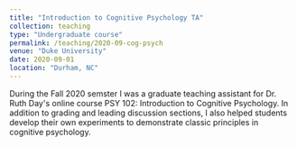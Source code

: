 ```yaml
---
title: "Introduction to Cognitive Psychology TA"
collection: teaching
type: "Undergraduate course"
permalink: /teaching/2020-09-cog-psych
venue: "Duke University"
date: 2020-09-01
location: "Durham, NC"
---
```


During the Fall 2020 semster I was a graduate teaching assistant for Dr. Ruth Day's online course PSY 102: Introduction to Cognitive Psychology. 
In addition to grading and leading discussion sections, I also helped students develop their own experiments to demonstrate classic principles in
cognitive psychology.

